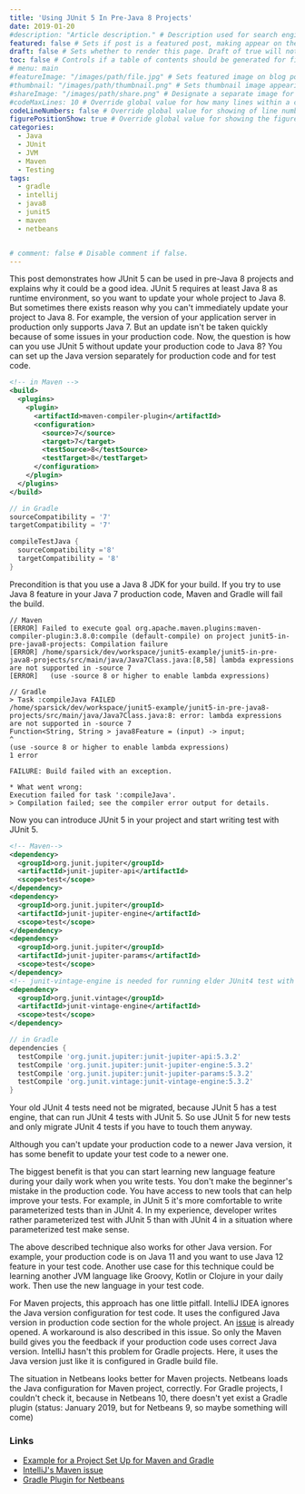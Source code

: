 ```yaml
---
title: 'Using JUnit 5 In Pre-Java 8 Projects'
date: 2019-01-20
#description: "Article description." # Description used for search engine.
featured: false # Sets if post is a featured post, making appear on the home page side bar.
draft: false # Sets whether to render this page. Draft of true will not be rendered.
toc: false # Controls if a table of contents should be generated for first-level links automatically.
# menu: main
#featureImage: "/images/path/file.jpg" # Sets featured image on blog post.
#thumbnail: "/images/path/thumbnail.png" # Sets thumbnail image appearing inside card on homepage.
#shareImage: "/images/path/share.png" # Designate a separate image for social media sharing.
#codeMaxLines: 10 # Override global value for how many lines within a code block before auto-collapsing.
codeLineNumbers: false # Override global value for showing of line numbers within code block.
figurePositionShow: true # Override global value for showing the figure label.
categories:
  - Java
  - JUnit
  - JVM
  - Maven
  - Testing
tags:
  - gradle
  - intellij
  - java8
  - junit5
  - maven
  - netbeans


# comment: false # Disable comment if false.
---
```

This post demonstrates how JUnit 5 can be used in pre-Java 8 projects and explains why it could be a good idea. JUnit 5 requires at least Java 8 as runtime environment, so you want to update your whole project to Java 8. But sometimes there exists reason why you can't immediately update your project to Java 8. For example, the version of your application server in production only supports Java 7. But an update isn't be taken quickly because of some issues in your production code. Now, the question is how can you use JUnit 5 without update your production code to Java 8? You can set up the Java version separately for production code and for test code.

```xml
<!-- in Maven -->
<build>
  <plugins>
    <plugin>
      <artifactId>maven-compiler-plugin</artifactId>
      <configuration>
        <source>7</source>
        <target>7</target>
        <testSource>8</testSource>
        <testTarget>8</testTarget>
      </configuration>
    </plugin>
  </plugins>
</build>
```
```groovy
// in Gradle
sourceCompatibility = '7'
targetCompatibility = '7'

compileTestJava {
  sourceCompatibility ='8'
  targetCompatibility = '8'
}
```

Precondition is that you use a Java 8 JDK for your build. If you try to use Java 8 feature in your Java 7 production code, Maven and Gradle will fail the build.

```shell
// Maven
[ERROR] Failed to execute goal org.apache.maven.plugins:maven-compiler-plugin:3.8.0:compile (default-compile) on project junit5-in-pre-java8-projects: Compilation failure
[ERROR] /home/sparsick/dev/workspace/junit5-example/junit5-in-pre-java8-projects/src/main/java/Java7Class.java:[8,58] lambda expressions are not supported in -source 7
[ERROR]   (use -source 8 or higher to enable lambda expressions)
```
```shell
// Gradle
> Task :compileJava FAILED
/home/sparsick/dev/workspace/junit5-example/junit5-in-pre-java8-projects/src/main/java/Java7Class.java:8: error: lambda expressions are not supported in -source 7
Function<String, String > java8Feature = (input) -> input;
^
(use -source 8 or higher to enable lambda expressions)
1 error

FAILURE: Build failed with an exception.

* What went wrong:
Execution failed for task ':compileJava'.
> Compilation failed; see the compiler error output for details.
```

Now you can introduce JUnit 5 in your project and start writing test with JUnit 5.

```xml
<!-- Maven-->
<dependency>
  <groupId>org.junit.jupiter</groupId>
  <artifactId>junit-jupiter-api</artifactId>
  <scope>test</scope>
</dependency>
<dependency>
  <groupId>org.junit.jupiter</groupId>
  <artifactId>junit-jupiter-engine</artifactId>
  <scope>test</scope>
</dependency>
<dependency>
  <groupId>org.junit.jupiter</groupId>
  <artifactId>junit-jupiter-params</artifactId>
  <scope>test</scope>
</dependency>
<!-- junit-vintage-engine is needed for running elder JUnit4 test with JUnit5-->
<dependency>
  <groupId>org.junit.vintage</groupId>
  <artifactId>junit-vintage-engine</artifactId>
  <scope>test</scope>
</dependency>
```

```groovy
// in Gradle
dependencies {
  testCompile 'org.junit.jupiter:junit-jupiter-api:5.3.2'
  testCompile 'org.junit.jupiter:junit-jupiter-engine:5.3.2'
  testCompile 'org.junit.jupiter:junit-jupiter-params:5.3.2'
  testCompile 'org.junit.vintage:junit-vintage-engine:5.3.2'
}
```

Your old JUnit 4 tests need not be migrated, because JUnit 5 has a test engine, that can run JUnit 4 tests with JUnit 5. So use JUnit 5 for new tests and only migrate JUnit 4 tests if you have to touch them anyway.

Although you can't update your production code to a newer Java version, it has some benefit to update your test code to a newer one.

The biggest benefit is that you can start learning new language feature during your daily work when you write tests. You don't make the beginner's mistake in the production code. You have access to new tools that can help improve your tests. For example, in JUnit 5 it's more comfortable to write parameterized tests than in JUnit 4. In my experience, developer writes rather parameterized test with JUnit 5 than with JUnit 4 in a situation where parameterized test make sense.

The above described technique also works for other Java version. For example, your production code is on Java 11 and you want to use Java 12 feature in your test code. Another use case for this technique could be learning another JVM language like Groovy, Kotlin or Clojure in your daily work. Then use the new language in your test code.

For Maven projects, this approach has one little pitfall. IntelliJ IDEA ignores the Java version configuration for test code. It uses the configured Java version in production code section for the whole project. An [issue](https://youtrack.jetbrains.com/issue/IDEA-85478) is already opened. A workaround is also described in this issue. So only the Maven build gives you the feedback if your production code uses correct Java version. IntelliJ hasn't this problem for Gradle projects. Here, it uses the Java version just like it is configured in Gradle build file.

 The situation in Netbeans looks better for Maven projects. Netbeans loads the Java configuration for Maven project, correctly. For Gradle projects, I couldn't check it, because in Netbeans 10, there doesn't yet exist a Gradle plugin (status: January 2019, but for Netbeans 9, so maybe something will come)

### Links

*   [Example for a Project Set Up for Maven and Gradle](https://github.com/sparsick/junit5-example/tree/master/junit5-in-pre-java8-projects)
*   [IntelliJ's Maven issue](https://youtrack.jetbrains.com/issue/IDEA-85478)
*   [Gradle Plugin for Netbeans](http://plugins.netbeans.org/plugin/44510/gradle-support)
